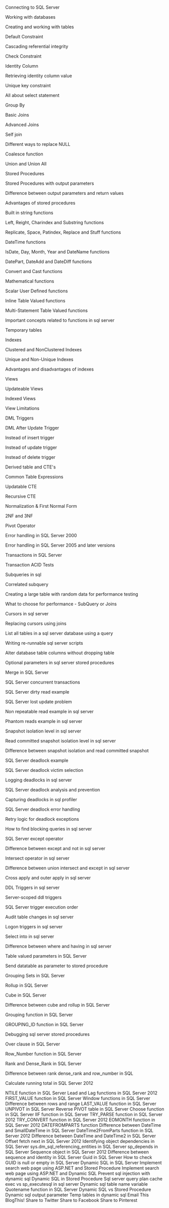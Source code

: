 Connecting to SQL Server

Working with databases

Creating and working with tables

Default Constraint

Cascading referential integrity

Check Constraint

Identity Column

Retrieving identity column value

Unique key constraint

All about select statement

Group By

Basic Joins

Advanced Joins

Self join

Different ways to replace NULL

Coalesce function

Union and Union All

Stored Procedures

Stored Procedures with output parameters

Difference between output parameters and return values

Advantages of stored procedures

Built in string functions

Left, Reight, Charindex and Substring functions

Replicate, Space, Patindex, Replace and Stuff functions

DateTime functions

IsDate, Day, Month, Year and DateName functions

DatePart, DateAdd and DateDiff functions

Convert and Cast functions

Mathematical functions

Scalar User Defined functions

Inline Table Valued functions

Multi-Statement Table Valued functions

Important concepts related to functions in sql server

Temporary tables

Indexes

Clustered and NonClustered Indexes

Unique and Non-Unique Indexes

Advantages and disadvantages of indexes

Views

Updateable Views

Indexed Views

View Limitations

DML Triggers

DML After Update Trigger

Instead of insert trigger

Instead of update trigger

Instead of delete trigger

Derived table and CTE's

Common Table Expressions

Updatable CTE

Recursive CTE

Normalization & First Normal Form

2NF and 3NF

Pivot Operator

Error handling in SQL Server 2000

Error handling in SQL Server 2005 and later versions

Transactions in SQL Server

Transaction ACID Tests

Subqueries in sql

Correlated subquery

Creating a large table with random data for performance testing

What to choose for performance - SubQuery or Joins

Cursors in sql server

Replacing cursors using joins

List all tables in a sql server database using a query

Writing re-runnable sql server scripts

Alter database table columns without dropping table

Optional parameters in sql server stored procedures

Merge in SQL Server

SQL Server concurrent transactions

SQL Server dirty read example

SQL Server lost update problem

Non repeatable read example in sql server

Phantom reads example in sql server

Snapshot isolation level in sql server

Read committed snapshot isolation level in sql server

Difference between snapshot isolation and read committed snapshot

SQL Server deadlock example

SQL Server deadlock victim selection

Logging deadlocks in sql server

SQL Server deadlock analysis and prevention

Capturing deadlocks in sql profiler

SQL Server deadlock error handling


Retry logic for deadlock exceptions

How to find blocking queries in sql server

SQL Server except operator

Difference between except and not in sql server

Intersect operator in sql server

Difference between union intersect and except in sql server

Cross apply and outer apply in sql server

DDL Triggers in sql server

Server-scoped ddl triggers

SQL Server trigger execution order

Audit table changes in sql server

Logon triggers in sql server

Select into in sql server

Difference between where and having in sql server

Table valued parameters in SQL Server

Send datatable as parameter to stored procedure

Grouping Sets in SQL Server

Rollup in SQL Server

Cube in SQL Server

Difference between cube and rollup in SQL Server

Grouping function in SQL Server

GROUPING_ID function in SQL Server

Debugging sql server stored procedures

Over clause in SQL Server

Row_Number function in SQL Server

Rank and Dense_Rank in SQL Server

Difference between rank dense_rank and row_number in SQL

Calculate running total in SQL Server 2012

NTILE function in SQL Server
Lead and Lag functions in SQL Server 2012
FIRST_VALUE function in SQL Server
Window functions in SQL Server
Difference between rows and range
LAST_VALUE function in SQL Server
UNPIVOT in SQL Server
Reverse PIVOT table in SQL Server
Choose function in SQL Server
IIF function in SQL Server
TRY_PARSE function in SQL Server 2012
TRY_CONVERT function in SQL Server 2012
EOMONTH function in SQL Server 2012
DATEFROMPARTS function
Difference between DateTime and SmallDateTime in SQL Server
DateTime2FromParts function in SQL Server 2012
Difference between DateTime and DateTime2 in SQL Server
Offset fetch next in SQL Server 2012
Identifying object dependencies in SQL Server
sys.dm_sql_referencing_entities in SQL Server
sp_depends in SQL Server
Sequence object in SQL Server 2012
Difference between sequence and identity in SQL Server
Guid in SQL Server
How to check GUID is null or empty in SQL Server
Dynamic SQL in SQL Server
Implement search web page using ASP.NET and Stored Procedure
Implement search web page using ASP.NET and Dynamic SQL
Prevent sql injection with dynamic sql
Dynamic SQL in Stored Procedure
Sql server query plan cache
exec vs sp_executesql in sql server
Dynamic sql table name variable
Quotename function in SQL Server
Dynamic SQL vs Stored Procedure
Dynamic sql output parameter
Temp tables in dynamic sql
Email This
BlogThis!
Share to Twitter
Share to Facebook
Share to Pinterest